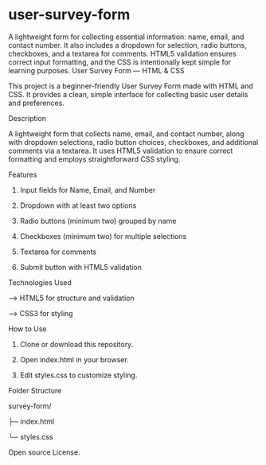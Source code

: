 # user-survey-form
A lightweight form for collecting essential information: name, email, and contact number. It also includes a dropdown for selection, radio buttons, checkboxes, and a textarea for comments. HTML5 validation ensures correct input formatting, and the CSS is intentionally kept simple for learning purposes.
User Survey Form — HTML & CSS

This project is a beginner-friendly User Survey Form made with HTML and CSS. It provides a clean, simple interface for collecting basic user details and preferences.

Description

A lightweight form that collects name, email, and contact number, along with dropdown selections, radio button choices, checkboxes, and additional comments via a textarea. It uses HTML5 validation to ensure correct formatting and employs straightforward CSS styling.

Features

1. Input fields for Name, Email, and Number

2. Dropdown with at least two options

3. Radio buttons (minimum two) grouped by name

4. Checkboxes (minimum two) for multiple selections

5. Textarea for comments

6. Submit button with HTML5 validation

Technologies Used

--> HTML5 for structure and validation

--> CSS3 for styling

How to Use

1. Clone or download this repository.

2. Open index.html in your browser.

3. Edit styles.css to customize styling.

Folder Structure

survey-form/

  ├─ index.html

  └─ styles.css


Open source License.
